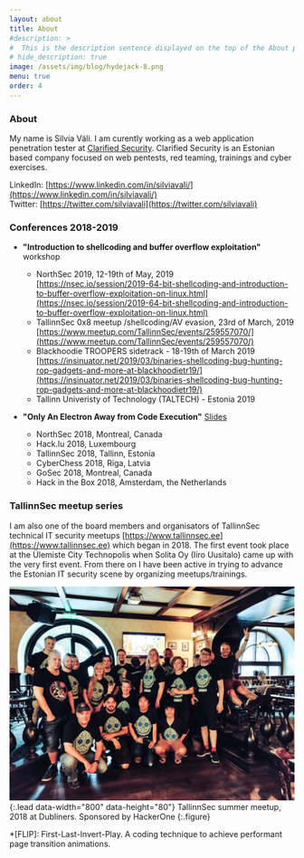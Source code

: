```yaml
---
layout: about
title: About
#description: >
#  This is the description sentence displayed on the top of the About page and in search engines
# hide_description: true
image: /assets/img/blog/hydejack-8.png
menu: true
order: 4
---
```


### About

My name is Silvia Väli. I am curently working as a web application penetration tester at [Clarified Security](https://www.clarifiedsecurity.com). Clarified Security is an Estonian based company focused on web pentests, red teaming, trainings and cyber exercises.

LinkedIn: [https://www.linkedin.com/in/silviavali/](https://www.linkedin.com/in/silviavali/)<br>
Twitter: [https://twitter.com/silviavali](https://twitter.com/silviavali)

### Conferences 2018-2019

* **"Introduction to shellcoding and buffer overflow exploitation"** workshop
	- NorthSec 2019, 12-19th of May, 2019<br> [https://nsec.io/session/2019-64-bit-shellcoding-and-introduction-to-buffer-overflow-exploitation-on-linux.html](https://nsec.io/session/2019-64-bit-shellcoding-and-introduction-to-buffer-overflow-exploitation-on-linux.html)
	- TallinnSec 0x8 meetup /shellcoding/AV evasion, 23rd of March, 2019<br> [https://www.meetup.com/TallinnSec/events/259557070/](https://www.meetup.com/TallinnSec/events/259557070/)
	- Blackhoodie TROOPERS sidetrack - 18-19th of March 2019<br>
	[https://insinuator.net/2019/03/binaries-shellcoding-bug-hunting-rop-gadgets-and-more-at-blackhoodietr19/](https://insinuator.net/2019/03/binaries-shellcoding-bug-hunting-rop-gadgets-and-more-at-blackhoodietr19/)
	- Tallinn Univeristy of Technology (TALTECH) - Estonia 2019

* **"Only An Electron Away from Code Execution"** [Slides](https://cert.lv/uploads/Kibershahs/Prezentacijas/Silvia_Vali_Kibersahs-2018.pdf)
	- NorthSec 2018, Montreal, Canada
	- Hack.lu 2018, Luxembourg
	- TallinnSec 2018, Tallinn, Estonia
	- CyberChess 2018, Riga, Latvia
	- GoSec 2018, Montreal, Canada
	- Hack in the Box 2018, Amsterdam, the Netherlands

### TallinnSec meetup series

I am also one of the board members and organisators of TallinnSec technical IT security meetups [https://www.tallinnsec.ee](https://www.tallinnsec.ee) which began in 2018. The first event took place at the Ülemiste City Technopolis when Solita Oy (Iiro Uusitalo) came up with the very first event. From there on I have been active in trying to advance the Estonian IT security scene by organizing meetups/trainings.

![](/assets/img/tallinnsec.jpg){:.lead data-width="800" data-height="80"}
TallinnSec summer meetup, 2018 at Dubliners. Sponsored by HackerOne
{:.figure}

*[FLIP]: First-Last-Invert-Play. A coding technique to achieve performant page transition animations.
